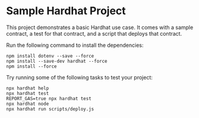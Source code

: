 # Sample Hardhat Project

This project demonstrates a basic Hardhat use case. It comes with a sample contract, a test for that contract, and a script that deploys that contract.

Run the following command to install the dependencies:

```shell
npm install dotenv --save --force
npm install --save-dev hardhat --force
npm install --force
```

Try running some of the following tasks to test your project:

```shell
npx hardhat help
npx hardhat test
REPORT_GAS=true npx hardhat test
npx hardhat node
npx hardhat run scripts/deploy.js
```
